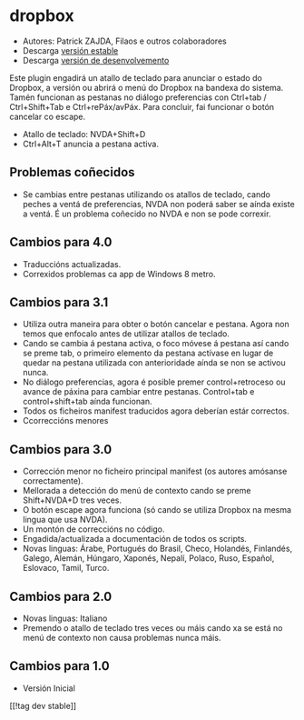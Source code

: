 # dropbox #

* Autores: Patrick ZAJDA, Filaos e outros colaboradores
* Descarga [versión estable][1]
* Descarga [versión de desenvolvemento][2]

Este plugin engadirá un atallo de teclado para anunciar o estado do Dropbox,
a versión ou abrirá o menú do Dropbox na bandexa do sistema.  Tamén
funcionan as pestanas no diálogo preferencias con Ctrl+tab / Ctrl+Shift+Tab
e Ctrl+rePáx/avPáx.  Para concluir, fai funcionar o botón cancelar co
escape.

* Atallo de teclado: NVDA+Shift+D
* Ctrl+Alt+T anuncia a pestana activa.

## Problemas coñecidos ##

* Se cambias entre pestanas utilizando os atallos de teclado, cando peches a ventá de preferencias, NVDA non poderá saber se aínda existe a ventá.
É un problema coñecido no NVDA e non se pode correxir.

## Cambios para 4.0 ##

* Traduccións actualizadas.
* Correxidos problemas ca app de Windows 8 metro.

## Cambios para 3.1 ##

* Utiliza outra maneira para obter o botón cancelar e pestana. Agora non
  temos que enfocalo antes de utilizar atallos de teclado.
* Cando se cambia á pestana activa, o foco móvese á pestana así cando se
  preme tab, o primeiro elemento da pestana actívase en lugar de quedar na
  pestana utilizada con anterioridade aínda se non se activou nunca.
* No diálogo preferencias, agora é posible premer control+retroceso ou
  avance de páxina para cambiar entre pestanas. Control+tab e
  control+shift+tab aínda funcionan.
* Todos os ficheiros manifest traducidos agora deberían estár correctos.
* Ccorreccións menores

## Cambios para 3.0 ##

* Corrección menor no ficheiro principal manifest (os autores amósanse
  correctamente).
* Mellorada a detección do menú de contexto cando se preme Shift+NVDA+D tres
  veces.
* O botón escape agora funciona (só cando se utiliza Dropbox na mesma lingua
  que usa NVDA).
* Un montón de correccións no código.
* Engadida/actualizada a documentación de todos os scripts.
* Novas linguas: Árabe, Portugués do Brasil, Checo, Holandés, Finlandés,
  Galego, Alemán, Húngaro, Xaponés, Nepalí, Polaco, Ruso, Español, Eslovaco,
  Tamil, Turco.

## Cambios para 2.0 ##

* Novas linguas: Italiano
* Premendo o atallo de teclado tres veces ou máis cando xa se está no menú
  de contexto non causa problemas nunca máis.

## Cambios para 1.0 ##

* Versión Inicial

[[!tag dev stable]]

[1]: http://addons.nvda-project.org/files/get.php?file=dx

[2]: http://addons.nvda-project.org/files/get.php?file=dx-dev
